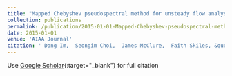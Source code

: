 ```yaml
---
title: "Mapped Chebyshev pseudospectral method for unsteady flow analysis"
collection: publications
permalink: /publication/2015-01-01-Mapped-Chebyshev-pseudospectral-method-for-unsteady-flow-analysis
date: 2015-01-01
venue: 'AIAA Journal'
citation: ' Dong Im,  Seongim Choi,  James McClure,  Faith Skiles, &quot;Mapped Chebyshev pseudospectral method for unsteady flow analysis.&quot; AIAA Journal, 2015.'
---
```

Use [Google Scholar](https://scholar.google.com/scholar?q=Mapped+Chebyshev+pseudospectral+method+for+unsteady+flow+analysis){:target="_blank"} for full citation